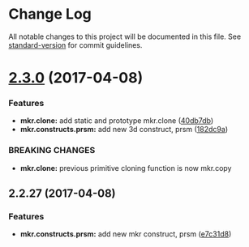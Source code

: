 # Change Log

All notable changes to this project will be documented in this file. See [standard-version](https://github.com/conventional-changelog/standard-version) for commit guidelines.

<a name="2.3.0"></a>
# [2.3.0](https://github.com/chris-moody/admkr/compare/v2.2.27...v2.3.0) (2017-04-08)


### Features

* **mkr.clone:** add static and prototype mkr.clone ([40db7db](https://github.com/chris-moody/admkr/commit/40db7db))
* **mkr.constructs.prsm:** add new 3d construct, prsm ([182dc9a](https://github.com/chris-moody/admkr/commit/182dc9a))


### BREAKING CHANGES

* **mkr.clone:** previous primitive cloning function is now mkr.copy



<a name="2.2.27"></a>
## 2.2.27 (2017-04-08)


### Features

* **mkr.constructs.prsm:** add new mkr construct, prsm ([e7c31d8](https://github.com/chris-moody/mkr/commit/e7c31d8))
